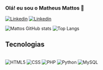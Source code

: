 ### Olá! eu sou o Matheus Mattos 👋

[![Linkedin](https://img.shields.io/badge/LinkedIn-0077B5?style=for-the-badge&logo=linkedin&logoColor=white)](https://www.linkedin.com/public-profile/settings?trk=d_flagship3_profile_self_view_public_profile&lipi=urn%3Ali%3Apage%3Ad_flagship3_profile_view_base%3B2obgkAsrR2u2d7EBAL%2FmjA%3D%3D)
[![Linkedin](https://img.shields.io/badge/Instagram-E4405F?style=for-the-badge&logo=instagram&logoColor=white)](http://instagram.com/matheus13.mattos)

![Mattos GitHub stats](https://github-readme-stats.vercel.app/api?username=matheusmattos13&show_icons=true&theme=tokyonight)
![Top Langs](https://github-readme-stats.vercel.app/api/top-langs/?username=matheusmattos13&layout=compact)

## Tecnologias

<div style="display: inline_block"><br/>
<img align="center" alt="HTML5" src="https://img.shields.io/badge/HTML5-E34F26?style=for-the-badge&logo=html5&logoColor=white"/>
<img align="center" alt="CSS" src="https://img.shields.io/badge/CSS3-1572B6?style=for-the-badge&logo=css3&logoColor=white"/>
<img align="center" alt="PHP" src="https://img.shields.io/badge/PHP-777BB4?style=for-the-badge&logo=php&logoColor=white"/>
<img align="center" alt="Python" src="https://img.shields.io/badge/Python-3776AB?style=for-the-badge&logo=python&logoColor=white"/>
<img align="center" alt="MySQL" src="https://img.shields.io/badge/MySQL-005C84?style=for-the-badge&logo=mysql&logoColor=white"/>
</div>
